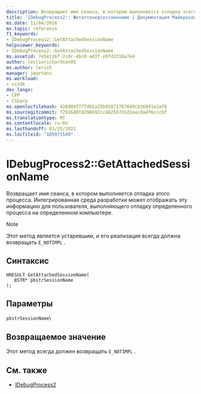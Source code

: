 ```yaml
---
description: Возвращает имя сеанса, в котором выполняется отладка этого процесса.
title: 'IDebugProcess2:: Жетаттачедсессионнаме | Документация Майкрософт'
ms.date: 11/04/2016
ms.topic: reference
f1_keywords:
- IDebugProcess2::GetAttachedSessionName
helpviewer_keywords:
- IDebugProcess2::GetAttachedSessionName
ms.assetid: 7e5e116f-2c0c-4bc8-ad3f-e9fd2318a7e4
author: leslierichardson95
ms.author: lerich
manager: jmartens
ms.workload:
- vssdk
dev_langs:
- CPP
- CSharp
ms.openlocfilehash: 426904f777d65a25b92871767649cb26041e2af8
ms.sourcegitcommit: f2916d8fd296b92cc402597d1d1eecda4f6cccbf
ms.translationtype: MT
ms.contentlocale: ru-RU
ms.lasthandoff: 03/25/2021
ms.locfileid: "105071549"
---
```

# <a name="idebugprocess2getattachedsessionname"></a>IDebugProcess2::GetAttachedSessionName
Возвращает имя сеанса, в котором выполняется отладка этого процесса. Интегрированная среда разработки может отображать эту информацию для пользователя, выполняющего отладку определенного процесса на определенном компьютере.

> [!NOTE]
> Этот метод является устаревшим, и его реализация всегда должна возвращать `E_NOTIMPL` .

## <a name="syntax"></a>Синтаксис

```
HRESULT GetAttachedSessionName(
   BSTR* pbstrSessionName
);
```

## <a name="parameters"></a>Параметры
`pbstrSessionName`\

## <a name="return-value"></a>Возвращаемое значение
 Этот метод всегда должен возвращать `E_NOTIMPL` .

## <a name="see-also"></a>См. также
- [IDebugProcess2](../../../extensibility/debugger/reference/idebugprocess2.md)
